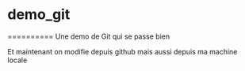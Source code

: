 # demo_git
==========
Une demo de Git qui se passe bien

Et maintenant on modifie depuis github
mais aussi depuis ma machine locale
